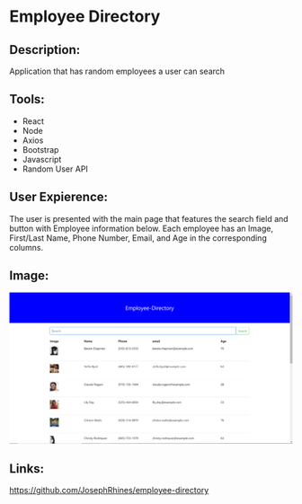 # Employee Directory

## Description:
Application that has random employees a user can search

## Tools:
* React
* Node
* Axios
* Bootstrap
* Javascript
* Random User API

## User Expierence:
The user is presented with the main page that features the search field and button with Employee information below.
Each employee has an Image, First/Last Name, Phone Number, Email, and Age in the corresponding columns.

## Image:
<img src="./public/images/employee.jpg/">

## Links:
https://github.com/JosephRhines/employee-directory


